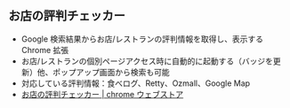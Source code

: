 ## お店の評判チェッカー
- Google 検索結果からお店/レストランの評判情報を取得し、表示する Chrome 拡張
- お店/レストランの個別ページアクセス時に自動的に起動する（バッジを更新）他、ポップアップ画面から検索も可能
- 対応している評判情報：食べログ、Retty、Ozmall、Google Map
- [お店の評判チェッカー | chrome ウェブストア](https://chrome.google.com/webstore/detail/%E3%81%8A%E5%BA%97%E3%81%AE%E8%A9%95%E5%88%A4%E3%83%81%E3%82%A7%E3%83%83%E3%82%AB%E3%83%BC/hjaoonnclmoakkaikmejihepolncmkdo)
